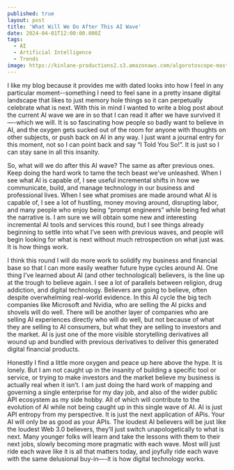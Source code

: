 ```yaml
---
published: true
layout: post
title: 'What Will We Do After This AI Wave'
date: 2024-04-01T12:00:00.000Z
tags:
  - AI
  - Artificial Intelligence
  - Trends
image: https://kinlane-productions2.s3.amazonaws.com/algorotoscope-master/dark-dali-highway-granary-truck_36557728122_o.jpg
---
```

I like my blog because it provides me with dated looks into how I feel in any particular moment--something I need to feel sane in a pretty insane digital landscape that likes to just memory hole things so it can perpetually celebrate what is next. With this in mind I wanted to write a blog post about the current AI wave we are in so that I can read it after we have survived it—-which we will. It is so fascinating how people so badly want to believe in AI, and the oxygen gets sucked out of the room for anyone with thoughts on other subjects, or push back on AI in any way. I just want a journal entry for this moment, not so I can point back and say “I Told You So!”. It is just so I can stay sane in all this insanity.

So, what will we do after this AI wave? The same as after previous ones. Keep doing the hard work to tame the tech beast we’ve unleashed. When I see what AI is capable of, I see useful incremental shifts in how we communicate, build, and manage technology in our business and professional lives. When I see what promises are made around what AI is capable of, I see a lot of hustling, money moving around, disrupting labor, and many people who enjoy being “prompt engineers” while being fed what the narrative is. I am sure we will obtain some new and interesting incremental AI tools and services this round, but I see things already beginning to settle into what I’ve seen with previous waves, and people will begin looking for what is next without much retrospection on what just was. It is how things work. 

I think this round I will do more work to solidify my business and financial base so that I can more easily weather future hype cycles around AI. One thing I’ve learned about AI (and other technological) believers, is the line up at the trough to believe again. I see a lot of parallels between religion, drug addiction, and digital technology. Believers are going to believe, often despite overwhelming real-world evidence. In this AI cycle the big tech companies like Microsoft and Nvidia, who are selling the AI picks and shovels will do well. There will be another layer of companies who are selling AI experiences directly who will do well, but not because of what they are selling to AI consumers, but what they are selling to investors and the market. AI is just one of the more visible storytelling derivatives all wound up and bundled with previous derivatives to deliver this generated digital financial products. 

Honestly I find a little more oxygen and peace up here above the hype. It is lonely. But I am not caught up in the insanity of building a specific tool or service, or trying to make investors and the market believe my business is actually real when it isn’t. I am just doing the hard work of mapping and governing a single enterprise for my day job, and also of the wider public API ecosystem as my side hobby. All of which will contribute to the evolution of AI while not being caught up in this single wave of AI. AI is just API entropy from my perspective. It is just the next application of APis. Your AI will only be as good as your APIs. The loudest AI believers will be just like the loudest Web 3.0 believers, they’ll just switch unapologetically to what is next. Many younger folks will learn and take the lessons with them to their next jobs, slowly becoming more pragmatic with each wave. Most will just ride each wave like it is all that matters today, and joyfully ride each wave with the same delusional buy-in—-it is how digital technology works.
